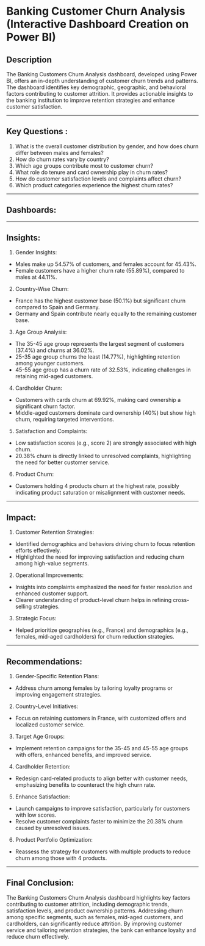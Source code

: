 # Banking Customer Churn Analysis (Interactive Dashboard Creation on Power BI)

## Description
The Banking Customers Churn Analysis dashboard, developed using Power BI, offers an in-depth understanding of customer churn trends and patterns. The dashboard identifies key demographic, geographic, and behavioral factors contributing to customer attrition. It provides actionable insights to the banking institution to improve retention strategies and enhance customer satisfaction.
________________________________________
## Key Questions :
1.	What is the overall customer distribution by gender, and how does churn differ between males and females?
2.	How do churn rates vary by country?
3.	Which age groups contribute most to customer churn?
4.	What role do tenure and card ownership play in churn rates?
5.	How do customer satisfaction levels and complaints affect churn?
6.	Which product categories experience the highest churn rates?
________________________________________
## Dashboards:

________________________________________
## Insights:
1.	Gender Insights:
-	Males make up 54.57% of customers, and females account for 45.43%.
-	Female customers have a higher churn rate (55.89%), compared to males at 44.11%.
2.	Country-Wise Churn:
-	France has the highest customer base (50.1%) but significant churn compared to Spain and Germany.
-	Germany and Spain contribute nearly equally to the remaining customer base.
3.	Age Group Analysis:
-	The 35-45 age group represents the largest segment of customers (37.4%) and churns at 36.02%.
-	25-35 age group churns the least (14.77%), highlighting retention among younger customers.
-	45-55 age group has a churn rate of 32.53%, indicating challenges in retaining mid-aged customers.
4.	Cardholder Churn:
-	Customers with cards churn at 69.92%, making card ownership a significant churn factor.
-	Middle-aged customers dominate card ownership (40%) but show high churn, requiring targeted interventions.
5.	Satisfaction and Complaints:
-	Low satisfaction scores (e.g., score 2) are strongly associated with high churn.
-	20.38% churn is directly linked to unresolved complaints, highlighting the need for better customer service.
6.	Product Churn:
-	Customers holding 4 products churn at the highest rate, possibly indicating product saturation or misalignment with customer needs.
________________________________________
## Impact:
1.	Customer Retention Strategies:
-	Identified demographics and behaviors driving churn to focus retention efforts effectively.
-	Highlighted the need for improving satisfaction and reducing churn among high-value segments.
2.	Operational Improvements:
-	Insights into complaints emphasized the need for faster resolution and enhanced customer support.
-	Clearer understanding of product-level churn helps in refining cross-selling strategies.
3.	Strategic Focus:
-	Helped prioritize geographies (e.g., France) and demographics (e.g., females, mid-aged cardholders) for churn reduction strategies.
________________________________________
## Recommendations:
1.	Gender-Specific Retention Plans:
-	Address churn among females by tailoring loyalty programs or improving engagement strategies.
2.	Country-Level Initiatives:
-	Focus on retaining customers in France, with customized offers and localized customer service.
3.	Target Age Groups:
-	Implement retention campaigns for the 35-45 and 45-55 age groups with offers, enhanced benefits, and improved service.
4.	Cardholder Retention:
-	Redesign card-related products to align better with customer needs, emphasizing benefits to counteract the high churn rate.
5.	Enhance Satisfaction:
-	Launch campaigns to improve satisfaction, particularly for customers with low scores.
-	Resolve customer complaints faster to minimize the 20.38% churn caused by unresolved issues.
6.	Product Portfolio Optimization:
-	Reassess the strategy for customers with multiple products to reduce churn among those with 4 products.
________________________________________
## Final Conclusion:
The Banking Customers Churn Analysis dashboard highlights key factors contributing to customer attrition, including demographic trends, satisfaction levels, and product ownership patterns. Addressing churn among specific segments, such as females, mid-aged customers, and cardholders, can significantly reduce attrition. By improving customer service and tailoring retention strategies, the bank can enhance loyalty and reduce churn effectively.
